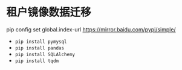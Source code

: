 # 租户镜像数据迁移

pip config set global.index-url https://mirror.baidu.com/pypi/simple/

* `pip install pymysql`
* `pip install pandas`
* `pip install SQLAlchemy`
* `pip install tqdm`